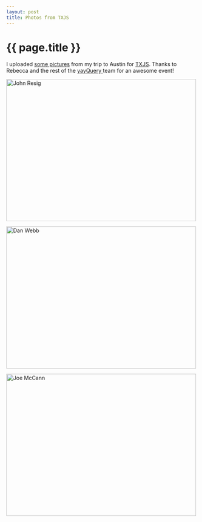 ```yaml
---
layout: post
title: Photos from TXJS
---
```


{{ page.title }}
================

I uploaded <a href="http://www.flickr.com/photos/cubanlinks/sets/72157624110992361/">some pictures</a> from my trip to Austin for <a href="http://texasjavascript.com/">TXJS</a>.  Thanks to Rebecca and the rest of the <a href="http://yayquery.com/">yayQuery </a>team for an awesome event!

<a title="John Resig by crabasa, on Flickr" href="http://www.flickr.com/photos/cubanlinks/4684351212/"><img title="John Resig discussing JQuery on mobile" src="http://farm5.static.flickr.com/4028/4684351212_dc0e7aed35.jpg" alt="John Resig" width="500" height="375" /></a>

<a title="Dan Webb by crabasa, on Flickr" href="http://www.flickr.com/photos/cubanlinks/4683722559/"><img title="Dan Webb discussing @anywhere" src="http://farm5.static.flickr.com/4050/4683722559_15e516546a.jpg" alt="Dan Webb" width="500" height="375" /></a>

<a title="Joe McCann by crabasa, on Flickr" href="http://www.flickr.com/photos/cubanlinks/4684354344/"><img title="Joe McCann being a goofball" src="http://farm5.static.flickr.com/4019/4684354344_dde0e1a731.jpg" alt="Joe McCann" width="500" height="375" /></a>
